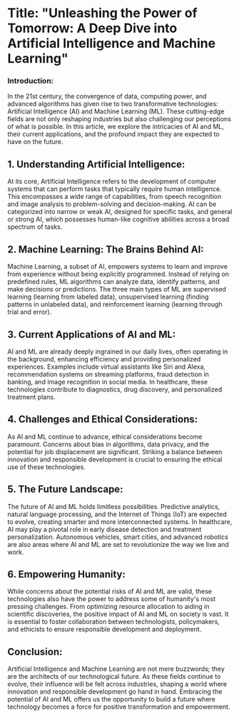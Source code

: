 # Title: "Unleashing the Power of Tomorrow: A Deep Dive into Artificial Intelligence and Machine Learning"

### Introduction:
In the 21st century, the convergence of data, computing power, and advanced algorithms has given rise to two transformative technologies: Artificial Intelligence (AI) and Machine Learning (ML). These cutting-edge fields are not only reshaping industries but also challenging our perceptions of what is possible. In this article, we explore the intricacies of AI and ML, their current applications, and the profound impact they are expected to have on the future.

## 1. **Understanding Artificial Intelligence:**
At its core, Artificial Intelligence refers to the development of computer systems that can perform tasks that typically require human intelligence. This encompasses a wide range of capabilities, from speech recognition and image analysis to problem-solving and decision-making. AI can be categorized into narrow or weak AI, designed for specific tasks, and general or strong AI, which possesses human-like cognitive abilities across a broad spectrum of tasks.

## 2. **Machine Learning: The Brains Behind AI:**
Machine Learning, a subset of AI, empowers systems to learn and improve from experience without being explicitly programmed. Instead of relying on predefined rules, ML algorithms can analyze data, identify patterns, and make decisions or predictions. The three main types of ML are supervised learning (learning from labeled data), unsupervised learning (finding patterns in unlabeled data), and reinforcement learning (learning through trial and error).

## 3. **Current Applications of AI and ML:**
AI and ML are already deeply ingrained in our daily lives, often operating in the background, enhancing efficiency and providing personalized experiences. Examples include virtual assistants like Siri and Alexa, recommendation systems on streaming platforms, fraud detection in banking, and image recognition in social media. In healthcare, these technologies contribute to diagnostics, drug discovery, and personalized treatment plans.

## 4. **Challenges and Ethical Considerations:**
As AI and ML continue to advance, ethical considerations become paramount. Concerns about bias in algorithms, data privacy, and the potential for job displacement are significant. Striking a balance between innovation and responsible development is crucial to ensuring the ethical use of these technologies.

## 5. **The Future Landscape:**
The future of AI and ML holds limitless possibilities. Predictive analytics, natural language processing, and the Internet of Things (IoT) are expected to evolve, creating smarter and more interconnected systems. In healthcare, AI may play a pivotal role in early disease detection and treatment personalization. Autonomous vehicles, smart cities, and advanced robotics are also areas where AI and ML are set to revolutionize the way we live and work.

## 6. **Empowering Humanity:**
While concerns about the potential risks of AI and ML are valid, these technologies also have the power to address some of humanity's most pressing challenges. From optimizing resource allocation to aiding in scientific discoveries, the positive impact of AI and ML on society is vast. It is essential to foster collaboration between technologists, policymakers, and ethicists to ensure responsible development and deployment.

## Conclusion:
Artificial Intelligence and Machine Learning are not mere buzzwords; they are the architects of our technological future. As these fields continue to evolve, their influence will be felt across industries, shaping a world where innovation and responsible development go hand in hand. Embracing the potential of AI and ML offers us the opportunity to build a future where technology becomes a force for positive transformation and empowerment.
